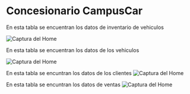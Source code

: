 # Concesionario CampusCar


En esta tabla se encuentran los datos de inventario de vehiculos

![Captura del Home](https://github.com/user-attachments/assets/96c79174-be8b-4062-9a08-0c5c215c18ef)

En esta tabla se  encuentran los datos de los vehiculos

![Captura del Home](https://github.com/user-attachments/assets/79d0dfb4-4f25-4945-826d-3b695270ae66)

En esta tabla se encuntran los datos de los clientes 
![Captura del Home](https://github.com/user-attachments/assets/d22044dc-17f1-4c23-8c94-877f066f3a2e)

En esta tabla se encuntran los datos de ventas
![Captura del Home](https://github.com/user-attachments/assets/9e6ee82c-c439-42d1-8289-f17d87f8f94f)